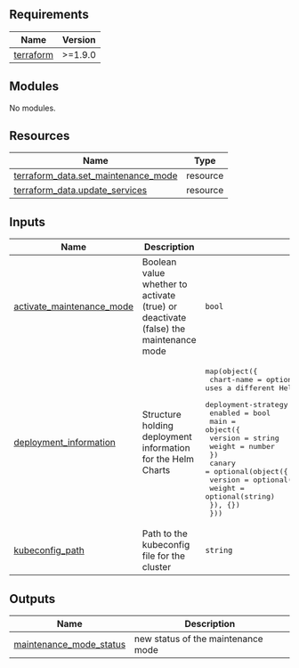 <!-- BEGIN_TF_DOCS -->
## Requirements

| Name | Version |
|------|---------|
| <a name="requirement_terraform"></a> [terraform](#requirement\_terraform) | >=1.9.0 |

## Modules

No modules.

## Resources

| Name | Type |
|------|------|
| [terraform_data.set_maintenance_mode](https://registry.terraform.io/providers/hashicorp/terraform/latest/docs/resources/data) | resource |
| [terraform_data.update_services](https://registry.terraform.io/providers/hashicorp/terraform/latest/docs/resources/data) | resource |

## Inputs

| Name | Description | Type | Default | Required |
|------|-------------|------|---------|:--------:|
| <a name="input_activate_maintenance_mode"></a> [activate\_maintenance\_mode](#input\_activate\_maintenance\_mode) | Boolean value whether to activate (true) or deactivate (false) the maintenance mode | `bool` | n/a | yes |
| <a name="input_deployment_information"></a> [deployment\_information](#input\_deployment\_information) | Structure holding deployment information for the Helm Charts | <pre>map(object({<br/>    chart-name          = optional(string) # Optional, uses a different Helm Chart name than the application name<br/>    deployment-strategy = string<br/>    enabled             = bool<br/>    main = object({<br/>      version = string<br/>      weight  = number<br/>    })<br/>    canary = optional(object({<br/>      version = optional(string)<br/>      weight  = optional(string)<br/>    }), {})<br/>  }))</pre> | n/a | yes |
| <a name="input_kubeconfig_path"></a> [kubeconfig\_path](#input\_kubeconfig\_path) | Path to the kubeconfig file for the cluster | `string` | `""` | no |

## Outputs

| Name | Description |
|------|-------------|
| <a name="output_maintenance_mode_status"></a> [maintenance\_mode\_status](#output\_maintenance\_mode\_status) | new status of the maintenance mode |
<!-- END_TF_DOCS -->